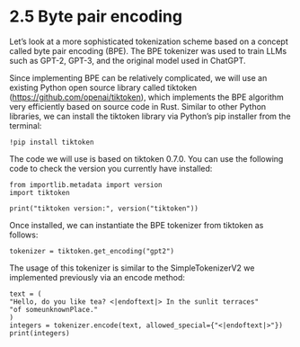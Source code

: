# 2.5 Byte pair encoding

Let’s look at a more sophisticated tokenization scheme based on a concept called byte
pair encoding (BPE). The BPE tokenizer was used to train LLMs such as GPT-2, GPT-3,
and the original model used in ChatGPT.

Since implementing BPE can be relatively complicated, we will use an existing
Python open source library called tiktoken (https://github.com/openai/tiktoken), which
implements the BPE algorithm very efficiently based on source code in Rust. Similar
to other Python libraries, we can install the tiktoken library via Python’s pip installer
from the terminal:

    !pip install tiktoken

The code we will use is based on tiktoken 0.7.0. You can use the following code to
check the version you currently have installed:


    from importlib.metadata import version
    import tiktoken
    
    print("tiktoken version:", version("tiktoken"))
    
Once installed, we can instantiate the BPE tokenizer from tiktoken as follows:

    tokenizer = tiktoken.get_encoding("gpt2")
    
The usage of this tokenizer is similar to the SimpleTokenizerV2 we implemented previously
    via an encode method:
    
    text = (
    "Hello, do you like tea? <|endoftext|> In the sunlit terraces"
    "of someunknownPlace."
    )
    integers = tokenizer.encode(text, allowed_special={"<|endoftext|>"})
    print(integers)
